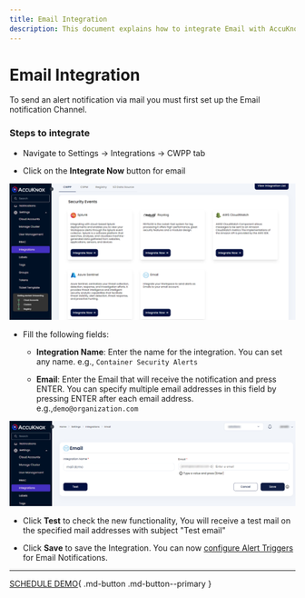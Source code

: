 ```yaml
---
title: Email Integration
description: This document explains how to integrate Email with AccuKnox to receive alert notifications via mail.
---
```


# Email Integration

To send an alert notification via mail you must first set up the Email notification Channel.

### Steps to integrate

- Navigate to Settings → Integrations → CWPP tab

- Click on the **Integrate Now** button for email

![](images/email/email-0.png)

- Fill the following fields:

    + **Integration Name**: Enter the name for the integration. You can set any name. e.g., ``` Container Security Alerts ```

    + **Email**: Enter the Email that will receive the notification and press ENTER. You can specify multiple email addresses in this field by pressing ENTER after each email address. e.g.,```demo@organization.com```

![](images/email/email-1.png)

- Click **Test** to check the new functionality, You will receive a test mail on the specified mail addresses with subject "Test email"

- Click **Save** to save the Integration. You can now [configure Alert Triggers](./../saas/triggers.md) for Email Notifications.

- - -
[SCHEDULE DEMO](https://www.accuknox.com/contact-us){ .md-button .md-button--primary }